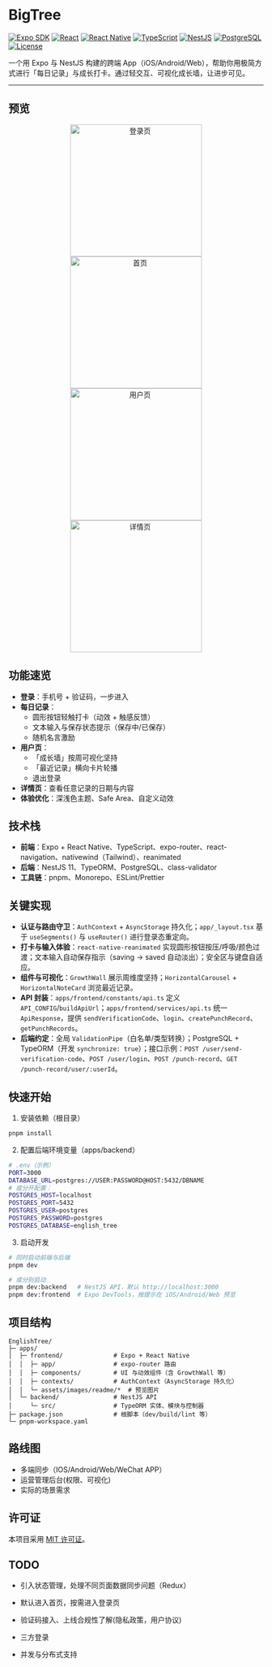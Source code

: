 # BigTree

[![Expo SDK](https://img.shields.io/badge/Expo_SDK-53-000?logo=expo)](https://expo.dev) [![React](https://img.shields.io/badge/React-19-61dafb?logo=react)](https://react.dev) [![React Native](https://img.shields.io/badge/React_Native-0.79-61dafb?logo=react)](https://reactnative.dev) [![TypeScript](https://img.shields.io/badge/TypeScript-5.8-3178c6?logo=typescript)](https://www.typescriptlang.org) [![NestJS](https://img.shields.io/badge/NestJS-11-e0234e?logo=nestjs)](https://nestjs.com) [![PostgreSQL](https://img.shields.io/badge/PostgreSQL-DB-336791?logo=postgresql)](https://www.postgresql.org) [![License](https://img.shields.io/badge/License-MIT-blue.svg)](LICENSE)

一个用 Expo 与 NestJS 构建的跨端 App（iOS/Android/Web），帮助你用极简方式进行「每日记录」与成长打卡。通过轻交互、可视化成长墙，让进步可见。

---

## 预览

<p align="center">
  <img src="apps/frontend/assets/images/readme/login.png" alt="登录页" width="260" />
  <img src="apps/frontend/assets/images/readme/home.png" alt="首页" width="260" />
  <img src="apps/frontend/assets/images/readme/user.png" alt="用户页" width="260" />
  <img src="apps/frontend/assets/images/readme/detail.png" alt="详情页" width="260" />
</p>

## 功能速览

- **登录**：手机号 + 验证码，一步进入
- **每日记录**：
  - 圆形按钮轻触打卡（动效 + 触感反馈）
  - 文本输入与保存状态提示（保存中/已保存）
  - 随机名言激励
- **用户页**：
  - 「成长墙」按周可视化坚持
  - 「最近记录」横向卡片轮播
  - 退出登录
- **详情页**：查看任意记录的日期与内容
- **体验优化**：深浅色主题、Safe Area、自定义动效

## 技术栈

- **前端**：Expo + React Native、TypeScript、expo-router、react-navigation、nativewind（Tailwind）、reanimated
- **后端**：NestJS 11、TypeORM、PostgreSQL、class-validator
- **工具链**：pnpm、Monorepo、ESLint/Prettier

## 关键实现

- **认证与路由守卫**：`AuthContext` + `AsyncStorage` 持久化；`app/_layout.tsx` 基于 `useSegments()` 与 `useRouter()` 进行登录态重定向。
- **打卡与输入体验**：`react-native-reanimated` 实现圆形按钮按压/呼吸/颜色过渡；文本输入自动保存指示（saving → saved 自动淡出）；安全区与键盘自适应。
- **组件与可视化**：`GrowthWall` 展示周维度坚持；`HorizontalCarousel` + `HorizontalNoteCard` 浏览最近记录。
- **API 封装**：`apps/frontend/constants/api.ts` 定义 `API_CONFIG`/`buildApiUrl`；`apps/frontend/services/api.ts` 统一 `ApiResponse`，提供 `sendVerificationCode`、`login`、`createPunchRecord`、`getPunchRecords`。
- **后端约定**：全局 `ValidationPipe`（白名单/类型转换）；PostgreSQL + TypeORM（开发 `synchronize: true`）；接口示例：`POST /user/send-verification-code`、`POST /user/login`、`POST /punch-record`、`GET /punch-record/user/:userId`。

## 快速开始

1) 安装依赖（根目录）

```bash
pnpm install
```

2) 配置后端环境变量（apps/backend）

```bash
# .env（示例）
PORT=3000
DATABASE_URL=postgres://USER:PASSWORD@HOST:5432/DBNAME
# 或分开配置：
POSTGRES_HOST=localhost
POSTGRES_PORT=5432
POSTGRES_USER=postgres
POSTGRES_PASSWORD=postgres
POSTGRES_DATABASE=english_tree
```

3) 启动开发

```bash
# 同时启动前端与后端
pnpm dev

# 或分别启动
pnpm dev:backend   # NestJS API，默认 http://localhost:3000
pnpm dev:frontend  # Expo DevTools，按提示在 iOS/Android/Web 预览
```

## 项目结构

```
EnglishTree/
├─ apps/
│  ├─ frontend/              # Expo + React Native
│  │  ├─ app/                # expo-router 路由
│  │  ├─ components/         # UI 与动效组件（含 GrowthWall 等）
│  │  ├─ contexts/           # AuthContext（AsyncStorage 持久化）
│  │  └─ assets/images/readme/*  # 预览图片
│  └─ backend/               # NestJS API
│     └─ src/                # TypeORM 实体、模块与控制器
├─ package.json              # 根脚本（dev/build/lint 等）
└─ pnpm-workspace.yaml
```

## 路线图

- 多端同步（IOS/Android/Web/WeChat APP）
- 运营管理后台(权限、可视化)
- 实际的场景需求

## 许可证

本项目采用 [MIT 许可证](LICENSE)。

## TODO

- 引入状态管理，处理不同页面数据同步问题（Redux）
- 默认进入首页，按需进入登录页
- 验证码接入、上线合规性了解(隐私政策，用户协议)

- 三方登录
- 并发与分布式支持
